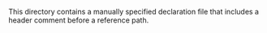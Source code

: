 This directory contains a manually specified declaration file that includes a header comment before a reference path.
